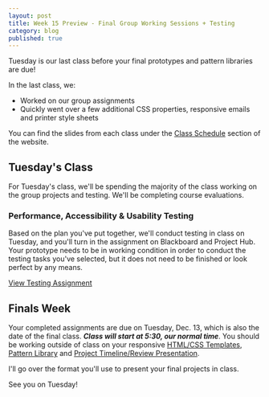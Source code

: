```yaml
---
layout: post
title: Week 15 Preview - Final Group Working Sessions + Testing
category: blog
published: true
---
```


Tuesday is our last class before your final prototypes and pattern libraries are due!

In the last class, we:

* Worked on our group assignments
* Quickly went over a few additional CSS properties, responsive emails and printer style sheets

You can find the slides from each class under the [Class Schedule](http://rwdkent.com/class/schedule/) section of the website.

## Tuesday's Class

For Tuesday's class, we'll be spending the majority of the class working on the group projects and testing.  We'll be completing course evaluations.

### Performance, Accessibility & Usability Testing

Based on the plan you've put together, we'll conduct testing in class on Tuesday, and you'll turn in the assignment on Blackboard and Project Hub.  Your prototype needs to be in working condition in order to conduct the testing tasks you've selected, but it does not need to be finished or look perfect by any means.

<a href="http://rwdkent.com/class/assignments/testing" class="button small">View Testing Assignment</a>

## Finals Week

Your completed assignments are due on Tuesday, Dec. 13, which is also the date of the final class.  ***Class will start at 5:30, our normal time***.  You should be working outside of class on your responsive <a href="http://rwdkent.com/class/assignments/templates">HTML/CSS Templates</a>, <a href="http://rwdkent.com/class/assignments/styleguide">Pattern Library</a> and <a href="http://rwdkent.com/class/assignments/timeline-presentation">Project Timeline/Review Presentation</a>.  

I'll go over the format you'll use to present your final projects in class.

See you on Tuesday!
